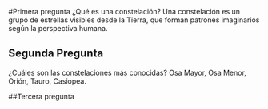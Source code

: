 #Primera pregunta 
¿Qué es una constelación?
Una constelación es un grupo de estrellas visibles desde la Tierra, que forman patrones imaginarios según la perspectiva humana. 

## Segunda Pregunta 
¿Cuáles son las constelaciones más conocidas?
Osa Mayor, Osa Menor, Orión, Tauro, Casiopea.

##Tercera pregunta